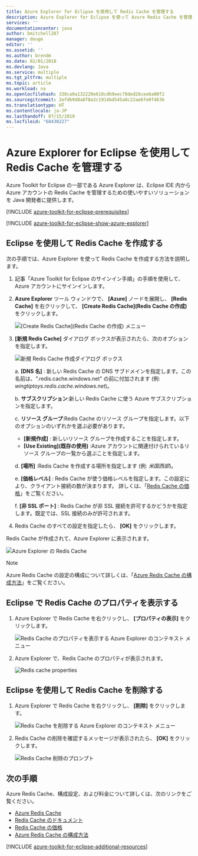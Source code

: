 ```yaml
---
title: Azure Explorer for Eclipse を使用して Redis Cache を管理する
description: Azure Explorer for Eclipse を使って Azure Redis Cache を管理する方法について説明します。
services: ''
documentationcenter: java
author: bmitchell287
manager: douge
editor: ''
ms.assetid: ''
ms.author: brendm
ms.date: 02/01/2018
ms.devlang: Java
ms.service: multiple
ms.tgt_pltfrm: multiple
ms.topic: article
ms.workload: na
ms.openlocfilehash: 338ca0a132220e618cdb9eec78ded26cee6a00f2
ms.sourcegitcommit: 2efdb9d8a8f8a2c1914bd545a8c22ae6fe0f463b
ms.translationtype: HT
ms.contentlocale: ja-JP
ms.lasthandoff: 07/15/2019
ms.locfileid: "68430227"
---
```

# <a name="managing-redis-caches-using-the-azure-explorer-for-eclipse"></a>Azure Explorer for Eclipse を使用して Redis Cache を管理する

Azure Toolkit for Eclipse の一部である Azure Explorer は、Eclipse IDE 内から Azure アカウントの Redis Cache を管理するための使いやすいソリューションを Java 開発者に提供します。

[!INCLUDE [azure-toolkit-for-eclipse-prerequisites](../includes/azure-toolkit-for-eclipse-prerequisites.md)]

[!INCLUDE [azure-toolkit-for-eclipse-show-azure-explorer](../includes/azure-toolkit-for-eclipse-show-azure-explorer.md)]

## <a name="create-a-redis-cache-by-using-eclipse"></a>Eclipse を使用して Redis Cache を作成する

次の手順では、Azure Explorer を使って Redis Cache を作成する方法を説明します。

1. 記事「Azure Toolkit for Eclipse のサインイン手順」の手順を使用して、Azure アカウントにサインインします。

1. **Azure Explorer** ツール ウィンドウで、 **[Azure]** ノードを展開し、 **[Redis Cache]** を右クリックして、 **[Create Redis Cache]\(Redis Cache の作成\)** をクリックします。

   ![[Create Redis Cache]\(Redis Cache の作成\) メニュー][CR01]

1. **[新規 Redis Cache]** ダイアログ ボックスが表示されたら、次のオプションを指定します。

   ![新規 Redis Cache 作成ダイアログ ボックス][CR02]

   a. **[DNS 名]** : 新しい Redis Cache の DNS サブドメインを指定します。この名前は、".redis.cache.windows.net" の前に付加されます (例: *wingtiptoys.redis.cache.windows.net*)。

   b. **サブスクリプション**:新しい Redis Cache に使う Azure サブスクリプションを指定します。

   c. **リソース グループ**:Redis Cache のリソース グループを指定します。以下のオプションのいずれかを選ぶ必要があります。
      * **[新規作成]** : 新しいリソース グループを作成することを指定します。
      * **[Use Existing]\(既存の使用\)** :Azure アカウントに関連付けられているリソース グループの一覧から選ぶことを指定します。

   d. **[場所]** :Redis Cache を作成する場所を指定します (例: *米国西部*)。

   e. **[価格レベル]** : Redis Cache が使う価格レベルを指定します。この設定により、クライアント接続の数が決まります。 詳しくは、「[Redis Cache の価格]」をご覧ください。

   f. **[非 SSL ポート]** : Redis Cache が非 SSL 接続を許可するかどうかを指定します。既定では、SSL 接続のみが許可されます。

1. Redis Cache のすべての設定を指定したら、 **[OK]** をクリックします。

Redis Cache が作成されて、Azure Explorer に表示されます。

   ![Azure Explorer の Redis Cache][CR03]

> [!NOTE]
>
> Azure Redis Cache の設定の構成について詳しくは、「[Azure Redis Cache の構成方法]」をご覧ください。
>

## <a name="display-the-properties-for-your-redis-cache-in-eclipse"></a>Eclipse で Redis Cache のプロパティを表示する

1. Azure Explorer で Redis Cache を右クリックし、 **[プロパティの表示]** をクリックします。

   ![Redis Cache のプロパティを表示する Azure Explorer のコンテキスト メニュー][SP01]

1. Azure Explorer で、Redis Cache のプロパティが表示されます。

   ![Redis cache properties][SP02]

## <a name="delete-your-redis-cache-by-using-eclipse"></a>Eclipse を使用して Redis Cache を削除する

1. Azure Explorer で Redis Cache を右クリックし、 **[削除]** をクリックします。

   ![Redis Cache を削除する Azure Explorer のコンテキスト メニュー][DE01]

1. Redis Cache の削除を確認するメッセージが表示されたら、 **[OK]** をクリックします。

   ![Redis Cache 削除のプロンプト][DE02]

## <a name="next-steps"></a>次の手順

Azure Redis Cache、構成設定、および料金について詳しくは、次のリンクをご覧ください。

* [Azure Redis Cache]
* [Redis Cache のドキュメント]
* [Redis Cache の価格]
* [Azure Redis Cache の構成方法]

[!INCLUDE [azure-toolkit-for-eclipse-additional-resources](../includes/azure-toolkit-for-eclipse-additional-resources.md)]

<!-- URL List -->

[Redis Cache の価格]: https://azure.microsoft.com/pricing/details/cache/
[Azure Redis Cache]: https://azure.microsoft.com/services/cache/
[Redis Cache のドキュメント]: /azure/redis-cache/
[Azure Redis Cache の構成方法]: /azure/redis-cache/cache-configure

<!-- IMG List -->

[CR01]: media/azure-toolkit-for-eclipse-managing-redis-caches-using-azure-explorer/CR01.png
[CR02]: media/azure-toolkit-for-eclipse-managing-redis-caches-using-azure-explorer/CR02.png
[CR03]: media/azure-toolkit-for-eclipse-managing-redis-caches-using-azure-explorer/CR03.png

[SP01]: media/azure-toolkit-for-eclipse-managing-redis-caches-using-azure-explorer/SP01.png
[SP02]: media/azure-toolkit-for-eclipse-managing-redis-caches-using-azure-explorer/SP02.png

[DE01]: media/azure-toolkit-for-eclipse-managing-redis-caches-using-azure-explorer/DE01.png
[DE02]: media/azure-toolkit-for-eclipse-managing-redis-caches-using-azure-explorer/DE02.png
